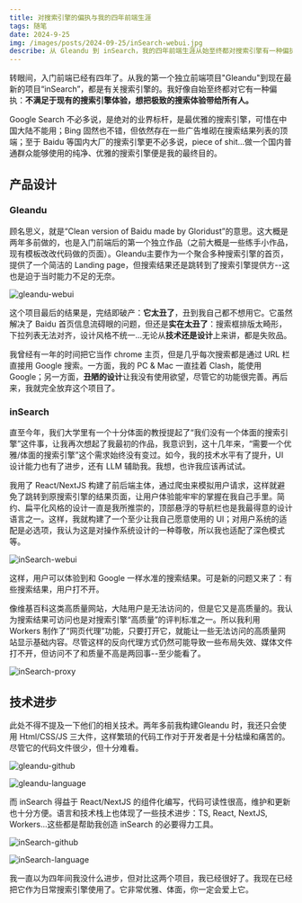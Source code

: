 ```yaml
---
title: 对搜索引擎的偏执与我的四年前端生涯
tags: 随笔
date: 2024-9-25  
img: /images/posts/2024-09-25/inSearch-webui.jpg
describe: 从 Gleandu 到 inSearch，我的四年前端生涯从始至终都对搜索引擎有一种偏执。
---
```

转眼间，入门前端已经有四年了。从我的第一个独立前端项目"Gleandu"到现在最新的项目“inSearch”，都是有关搜索引擎的。我好像自始至终都对它有一种偏执：**不满足于现有的搜索引擎体验，想把极致的搜索体验带给所有人。**

Google Search 不必多说，是绝对的业界标杆，是最优雅的搜索引擎，可惜在中国大陆不能用；Bing 固然也不错，但依然存在一些广告堆砌在搜索结果列表的顶端；至于 Baidu 等国内大厂的搜索引擎更不必多说，piece of shit...做一个国内普通群众能够使用的纯净、优雅的搜索引擎便是我的最终目的。

## 产品设计

### Gleandu

顾名思义，就是“Clean version of Baidu made by Gloridust”的意思。这大概是两年多前做的，也是入门前端后的第一个独立作品（之前大概是一些练手小作品，现有模板改改代码做的页面）。Gleandu主要作为一个聚合多种搜索引擎的首页，提供了一个简洁的 Landing page，但搜索结果还是跳转到了搜索引擎提供方--这也是迫于当时能力不足的无奈。

![gleandu-webui](/images/posts/2024-09-25/gleandu-webui.jpg)

这个项目最后的结果是，完结即破产：**它太丑了**，丑到我自己都不想用它。它虽然解决了 Baidu 首页信息流碍眼的问题，但还是**实在太丑了**：搜索框排版太畸形，下拉列表无法对齐，设计风格不统一...无论从**技术还是设计**上来讲，都是失败品。

我曾经有一年的时间把它当作 chrome 主页，但是几乎每次搜索都是通过 URL 栏直接用 Google 搜索。一方面，我的 PC & Mac 一直挂着 Clash，能使用 Google；另一方面，**丑陋的设计**让我没有使用欲望，尽管它的功能很完善。再后来，我就完全放弃这个项目了。

### inSearch

直至今年，我们大学里有一个十分体面的教授提起了“我们没有一个体面的搜索引擎”这件事，让我再次想起了我最初的作品，我意识到，这十几年来，“需要一个优雅/体面的搜索引擎”这个需求始终没有变过。如今，我的技术水平有了提升，UI 设计能力也有了进步，还有 LLM 辅助我。我想，也许我应该再试试。

我用了 React/NextJS 构建了前后端主体，通过爬虫来模拟用户请求，这样就避免了跳转到原搜索引擎的结果页面，让用户体验能牢牢的掌握在我自己手里。简约、扁平化风格的设计一直是我所推崇的，顶部悬浮的导航栏也是我最得意的设计语言之一。这样，我就构建了一个至少让我自己愿意使用的 UI；对用户系统的适配是必选项，我认为这是对操作系统设计的一种尊敬，所以我也适配了深色模式等。

![inSearch-webui](/images/posts/2024-09-25/inSearch-webui.jpg)

这样，用户可以体验到和 Google 一样水准的搜索结果。可是新的问题又来了：有些搜索结果，用户打不开。

像维基百科这类高质量网站，大陆用户是无法访问的，但是它又是高质量的。我认为搜索结果可访问也是对搜索引擎“高质量”的评判标准之一。所以我利用 Workers 制作了“网页代理”功能，只要打开它，就能让一些无法访问的高质量网站显示基础内容。尽管这样的反向代理方式仍然可能导致一些布局失效、媒体文件打不开，但访问不了和质量不高是两回事--至少能看了。

![inSearch-proxy](/images/posts/2024-09-25/inSearch-proxy.jpg)

## 技术进步

此处不得不提及一下他们的相关技术。两年多前我构建Gleandu 时，我还只会使用 Html/CSS/JS 三大件，这样繁琐的代码工作对于开发者是十分枯燥和痛苦的。尽管它的代码文件很少，但十分难看。

![gleandu-github](/images/posts/2024-09-25/gleandu-github.jpg)

![gleandu-language](/images/posts/2024-09-25/gleandu-language.jpg)

而 inSearch 得益于 React/NextJS 的组件化编写，代码可读性很高，维护和更新也十分方便。语言和技术栈上也体现了一些技术进步：TS, React, NextJS, Workers...这些都是帮助我创造 inSearch 的必要得力工具。

![inSearch-github](/images/posts/2024-09-25/insearch-github.jpg)

![inSearch-language](/images/posts/2024-09-25/insearch-language.jpg)

我一直以为四年间我没什么进步，但对比这两个项目，我已经很好了。我现在已经把它作为日常搜索引擎使用了。它非常优雅、体面，你一定会爱上它。
